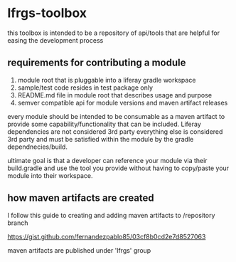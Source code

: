 # lfrgs-toolbox

this toolbox is intended to be a repository of api/tools that are helpful for easing the development process

## requirements for contributing a module
1) module root that is pluggable into a liferay gradle workspace
2) sample/test code resides in test package only
3) README.md file in module root that describes usage and purpose
4) semver compatible api for module versions and maven artifact releases

every module should be intended to be consumable as a maven artifact to provide some capability/functionality that can be included. 
Liferay dependencies are not considered 3rd party
everything else is considered 3rd party and must be satisfied within the module by the gradle dependnecies/build.

ultimate goal is that a developer can reference your module via their build.gradle and use the tool you provide without having to copy/paste your module into their workspace.

## how maven artifacts are created

I follow this guide to creating and adding maven artifacts to /repository branch

https://gist.github.com/fernandezpablo85/03cf8b0cd2e7d8527063

maven artifacts are published under 'lfrgs' group

